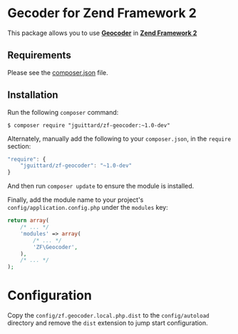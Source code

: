 Gecoder for Zend Framework 2
===


This package allows you to use [**Geocoder**](http://geocoder-php.org/Geocoder/) in [**Zend Framework 2**](http://framework.zend.com/)

Requirements
------------
  
Please see the [composer.json](composer.json) file.

Installation
------------

Run the following `composer` command:

```console
$ composer require "jguittard/zf-geocoder:~1.0-dev"
```

Alternately, manually add the following to your `composer.json`, in the `require` section:

```javascript
"require": {
    "jguittard/zf-geocoder": "~1.0-dev"
}
```

And then run `composer update` to ensure the module is installed.

Finally, add the module name to your project's `config/application.config.php` under the `modules`
key:

```php
return array(
    /* ... */
    'modules' => array(
        /* ... */
        'ZF\Geocoder',
    ),
    /* ... */
);
```

Configuration
=============
Copy the `config/zf.geocoder.local.php.dist` to the `config/autoload` directory and remove the `dist` extension to jump start configuration.